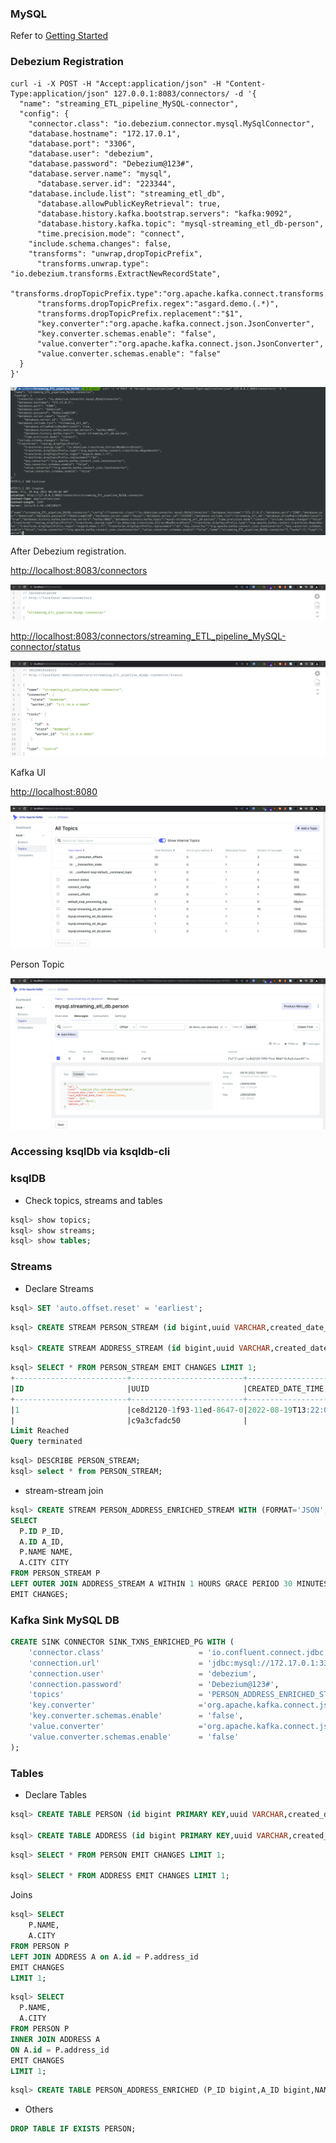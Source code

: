 ### MySQL

Refer to [Getting Started](/documentation/GETTING_STARTED.MD)

### Debezium Registration

~~~shell
curl -i -X POST -H "Accept:application/json" -H "Content-Type:application/json" 127.0.0.1:8083/connectors/ -d '{
  "name": "streaming_ETL_pipeline_MySQL-connector",
  "config": {
    "connector.class": "io.debezium.connector.mysql.MySqlConnector",
    "database.hostname": "172.17.0.1",
    "database.port": "3306",
    "database.user": "debezium",
    "database.password": "Debezium@123#",
    "database.server.name": "mysql",
	  "database.server.id": "223344",
    "database.include.list": "streaming_etl_db",
	  "database.allowPublicKeyRetrieval": true,
	  "database.history.kafka.bootstrap.servers": "kafka:9092",
	  "database.history.kafka.topic": "mysql-streaming_etl_db-person",
	  "time.precision.mode": "connect",
    "include.schema.changes": false,
    "transforms": "unwrap,dropTopicPrefix",
	  "transforms.unwrap.type": "io.debezium.transforms.ExtractNewRecordState",
	  "transforms.dropTopicPrefix.type":"org.apache.kafka.connect.transforms.RegexRouter",
	  "transforms.dropTopicPrefix.regex":"asgard.demo.(.*)",
	  "transforms.dropTopicPrefix.replacement":"$1",
	  "key.converter":"org.apache.kafka.connect.json.JsonConverter",
	  "key.converter.schemas.enable": "false",
	  "value.converter":"org.apache.kafka.connect.json.JsonConverter",
	  "value.converter.schemas.enable": "false"
  }
}'
~~~

![debezium-registration](images/01-debezium-registration.png)

After Debezium registration.

[http://localhost:8083/connectors](http://localhost:8083/connectors)  

![connectors](images/02-debezium-connectors.png)

[http://localhost:8083/connectors/streaming_ETL_pipeline_MySQL-connector/status](http://localhost:8083/connectors/streaming_ETL_pipeline_MySQL-connector/status) 

![connector-status](images/03-debezium-connector-status.png)

Kafka UI

[http://localhost:8080](http://localhost:8080)  

![Kafka UI after Debezium Registration](images/05-kafka-topics-after-registration.png)   

Person Topic

![Person Topic](images/06-kafka-topic-message.png)  

### Accessing ksqlDb via ksqldb-cli

### ksqlDB

*   Check topics, streams and tables

~~~sql
ksql> show topics;
ksql> show streams;
ksql> show tables;
~~~

### Streams

*	Declare Streams

~~~sql
ksql> SET 'auto.offset.reset' = 'earliest';
~~~

~~~sql
ksql> CREATE STREAM PERSON_STREAM (id bigint,uuid VARCHAR,created_date_time TIMESTAMP,last_modified_date_time TIMESTAMP,name VARCHAR,username VARCHAR,address_id bigint) WITH (KAFKA_TOPIC='mysql.streaming_etl_db.person',VALUE_FORMAT='JSON');

ksql> CREATE STREAM ADDRESS_STREAM (id bigint,uuid VARCHAR,created_date_time TIMESTAMP,last_modified_date_time TIMESTAMP,city VARCHAR,street VARCHAR,suite VARCHAR,zipcode VARCHAR,geo_id bigint) WITH (KAFKA_TOPIC='mysql.streaming_etl_db.address',VALUE_FORMAT='JSON');
~~~

~~~sql
ksql> SELECT * FROM PERSON_STREAM EMIT CHANGES LIMIT 1;
+-------------------------+-------------------------+-------------------------+-------------------------+-------------------------+-------------------------+-------------------------+
|ID                       |UUID                     |CREATED_DATE_TIME        |LAST_MODIFIED_DATE_TIME  |NAME                     |USERNAME                 |ADDRESS_ID               |
+-------------------------+-------------------------+-------------------------+-------------------------+-------------------------+-------------------------+-------------------------+
|1                        |ce8d2120-1f93-11ed-8647-0|2022-08-19T13:22:00.000  |2022-08-19T13:22:00.000  |d14                      |dbz14                    |1                        |
|                         |c9a3cfadc50              |                         |                         |                         |                         |                         |
Limit Reached
Query terminated
~~~

~~~sql
ksql> DESCRIBE PERSON_STREAM;
ksql> select * from PERSON_STREAM;
~~~

*	stream-stream join

~~~sql
ksql> CREATE STREAM PERSON_ADDRESS_ENRICHED_STREAM WITH (FORMAT='JSON', KAFKA_TOPIC='person_address_enriched', PARTITIONS=1, REPLICAS=1) AS 
SELECT
  P.ID P_ID,
  A.ID A_ID,
  P.NAME NAME,
  A.CITY CITY
FROM PERSON_STREAM P
LEFT OUTER JOIN ADDRESS_STREAM A WITHIN 1 HOURS GRACE PERIOD 30 MINUTES ON ((A.ID = P.ADDRESS_ID))
EMIT CHANGES;
~~~

### Kafka Sink MySQL DB

~~~sql
CREATE SINK CONNECTOR SINK_TXNS_ENRICHED_PG WITH (
    'connector.class'                     = 'io.confluent.connect.jdbc.JdbcSinkConnector',
    'connection.url'                      = 'jdbc:mysql://172.17.0.1:3306/',
    'connection.user'                     = 'debezium',
    'connection.password'                 = 'Debezium@123#',
    'topics'                              = 'PERSON_ADDRESS_ENRICHED_STREAM',
    'key.converter'						  ='org.apache.kafka.connect.json.JsonConverter',	
	'key.converter.schemas.enable'		  = 'false',
	'value.converter'					  ='org.apache.kafka.connect.json.JsonConverter',
	'value.converter.schemas.enable'      = 'false'
);
~~~

### Tables

*	Declare Tables

~~~sql
ksql> CREATE TABLE PERSON (id bigint PRIMARY KEY,uuid VARCHAR,created_date_time TIMESTAMP,last_modified_date_time TIMESTAMP,name VARCHAR,username VARCHAR,address_id bigint) WITH (KAFKA_TOPIC='mysql.streaming_etl_db.person',VALUE_FORMAT='JSON');

ksql> CREATE TABLE ADDRESS (id bigint PRIMARY KEY,uuid VARCHAR,created_date_time TIMESTAMP,last_modified_date_time TIMESTAMP,city VARCHAR,street VARCHAR,suite VARCHAR,zipcode VARCHAR,geo_id bigint) WITH (KAFKA_TOPIC='mysql.streaming_etl_db.address',VALUE_FORMAT='JSON');
~~~

~~~sql
ksql> SELECT * FROM PERSON EMIT CHANGES LIMIT 1;

ksql> SELECT * FROM ADDRESS EMIT CHANGES LIMIT 1;
~~~

Joins

~~~sql
ksql> SELECT 
	P.NAME,
	A.CITY
FROM PERSON P
LEFT JOIN ADDRESS A on A.id = P.address_id
EMIT CHANGES 
LIMIT 1;
~~~

~~~sql
ksql> SELECT 
  P.NAME, 
  A.CITY
FROM PERSON P
INNER JOIN ADDRESS A
ON A.id = P.address_id
EMIT CHANGES
LIMIT 1;
~~~

~~~sql
ksql> CREATE TABLE PERSON_ADDRESS_ENRICHED (P_ID bigint,A_ID bigint,NAME VARCHAR,CITY VARCHAR) WITH (KAFKA_TOPIC='person_address_enriched',VALUE_FORMAT='JSON');
~~~

*	Others

~~~sql
DROP TABLE IF EXISTS PERSON;
~~~


